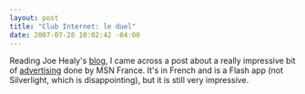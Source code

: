 ```yaml
---
layout: post
title: "Club Internet: le duel"
date: 2007-07-28 10:02:42 -04:00
---
```


Reading Joe Healy's [blog](http://www.devfish.net/), I came across a post about a really impressive bit of [advertising](http://www.club-internet.fr/le-duel ) done by MSN France. It's in French and is a Flash app (not Silverlight, which is disappointing), but it is still very impressive. 
